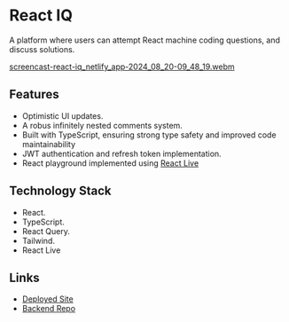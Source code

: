 # React IQ

A platform where users can attempt React machine coding questions, and discuss solutions. 

[screencast-react-iq_netlify_app-2024_08_20-09_48_19.webm](https://github.com/user-attachments/assets/16caf303-3485-4faf-8489-7d06e02b5fd8)

## Features

- Optimistic UI updates.
- A robus infinitely nested comments system.
- Built with TypeScript, ensuring strong type safety and improved code maintainability
- JWT authentication and refresh token implementation. 
- React playground implemented using [React Live](https://commerce.nearform.com/open-source/react-live/)


## Technology Stack

- React.
- TypeScript.
- React Query.
- Tailwind. 
- React Live

## Links

- [Deployed Site](https://react-iq.netlify.app/)
- [Backend Repo](https://github.com/Hamzah-Ahmad/react-iq-be)



